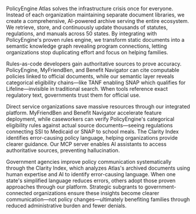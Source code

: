 PolicyEngine Atlas solves the infrastructure crisis once for everyone. Instead of each organization maintaining separate document libraries, we create a comprehensive, AI-powered archive serving the entire ecosystem. We retrieve, store, and continuously update thousands of statutes, regulations, and manuals across 50 states. By integrating with PolicyEngine's proven rules engine, we transform static documents into a semantic knowledge graph revealing program connections, letting organizations stop duplicating effort and focus on helping families.

Rules-as-code developers gain authoritative sources to prove accuracy. PolicyEngine, MyFriendBen, and Benefit Navigator can cite computable policies linked to official documents, while our semantic layer reveals categorical eligibility chains—like TANF enabling SNAP which qualifies for Lifeline—invisible in traditional search. When tools reference exact regulatory text, governments trust them for official use.

Direct service organizations save massive resources through our integrated platform. MyFriendBen and Benefit Navigator accelerate feature deployment, while caseworkers can verify PolicyEngine's categorical eligibility rules against actual source documents—seeing regulations connecting SSI to Medicaid or SNAP to school meals. The Clarity Index identifies error-causing policy language, helping organizations provide clearer guidance. Our MCP server enables AI assistants to access authoritative sources, preventing hallucination.

Government agencies improve policy communication systematically through the Clarity Index, which analyzes Atlas's archived documents using human expertise and AI to identify error-causing language. When one state's simplified language reduces errors, others adopt those proven approaches through our platform. Strategic subgrants to government-connected organizations ensure these insights become clearer communication—not policy changes—ultimately benefiting families through reduced administrative burden and fewer denials.